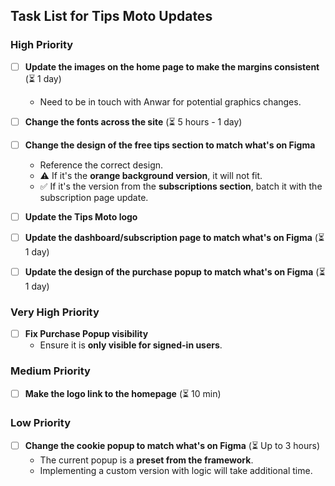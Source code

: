 ## Task List for Tips Moto Updates

### **High Priority**
- [ ] **Update the images on the home page to make the margins consistent** (⏳ 1 day)
    - Need to be in touch with Anwar for potential graphics changes.

- [ ] **Change the fonts across the site** (⏳ 5 hours - 1 day)

- [ ] **Change the design of the free tips section to match what's on Figma**
    - Reference the correct design.
    - ⚠️ If it's the **orange background version**, it will not fit.
    - ✅ If it's the version from the **subscriptions section**, batch it with the subscription page update.

- [ ] **Update the Tips Moto logo**

- [ ] **Update the dashboard/subscription page to match what's on Figma** (⏳ 1 day)

- [ ] **Update the design of the purchase popup to match what's on Figma** (⏳ 1 day)

### **Very High Priority**
- [ ] **Fix Purchase Popup visibility**
    - Ensure it is **only visible for signed-in users**.

### **Medium Priority**
- [ ] **Make the logo link to the homepage** (⏳ 10 min)

### **Low Priority**
- [ ] **Change the cookie popup to match what's on Figma** (⏳ Up to 3 hours)
    - The current popup is a **preset from the framework**.
    - Implementing a custom version with logic will take additional time.  
